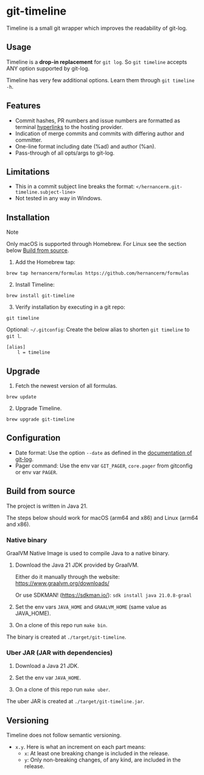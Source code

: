 # git-timeline

Timeline is a small git wrapper which improves the readability of git-log.

## Usage

Timeline is a **drop-in replacement** for `git log`. So `git timeline` accepts ANY option
supported by git-log.

Timeline has very few additional options. Learn them through `git timeline -h`.

## Features

- Commit hashes, PR numbers and issue numbers are formatted as terminal
  [hyperlinks](https://gist.github.com/egmontkob/eb114294efbcd5adb1944c9f3cb5feda) to the hosting provider.
- Indication of merge commits and commits with differing author and committer.
- One-line format including date (%ad) and author (%an).
- Pass-through of all opts/args to git-log.

## Limitations

- This in a commit subject line breaks the format: `</hernancerm.git-timeline.subject-line>`
- Not tested in any way in Windows.

## Installation

> [!NOTE]
> Only macOS is supported through Homebrew. For Linux see the section below
> [Build from source](#build-from-source).

1. Add the Homebrew tap:

```text
brew tap hernancerm/formulas https://github.com/hernancerm/formulas
```

2. Install Timeline:

```text
brew install git-timeline
```

3. Verify installation by executing in a git repo:

```
git timeline
```

Optional: `~/.gitconfig`: Create the below alias to shorten `git timeline` to `git l`.

```text
[alias]
    l = timeline
```

## Upgrade

1. Fetch the newest version of all formulas.

```text
brew update
```

2. Upgrade Timeline.

```text
brew upgrade git-timeline
```

## Configuration

- Date format: Use the option `--date` as defined in the
  [documentation of git-log](https://git-scm.com/docs/git-log#Documentation/git-log.txt---dateformat).
- Pager command: Use the env var `GIT_PAGER`, `core.pager` from gitconfig or env var `PAGER`.

## Build from source

The project is written in Java 21.

The steps below should work for macOS (arm64 and x86) and Linux (arm64 and x86).

### Native binary

GraalVM Native Image is used to compile Java to a native binary.

1. Download the Java 21 JDK provided by GraalVM.

    Either do it manually through the website: https://www.graalvm.org/downloads/

    Or use SDKMAN! (https://sdkman.io/): `sdk install java 21.0.8-graal`

2. Set the env vars `JAVA_HOME` and `GRAALVM_HOME` (same value as JAVA_HOME).

3. On a clone of this repo run `make bin`.

The binary is created at `./target/git-timeline`.

### Uber JAR (JAR with dependencies)

1. Download a Java 21 JDK.

2. Set the env var `JAVA_HOME`.

3. On a clone of this repo run `make uber`.

The uber JAR is created at `./target/git-timeline.jar`.

## Versioning

Timeline does not follow semantic versioning.

- `x.y`. Here is what an increment on each part means:
  - `x`: At least one breaking change is included in the release.
  - `y`: Only non-breaking changes, of any kind, are included in the release.
